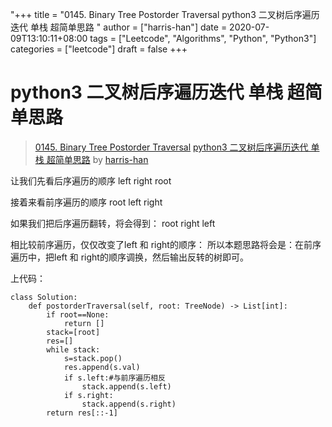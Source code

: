 "+++
title = "0145. Binary Tree Postorder Traversal python3 二叉树后序遍历迭代 单栈 超简单思路 "
author = ["harris-han"]
date = 2020-07-09T13:10:11+08:00
tags = ["Leetcode", "Algorithms", "Python", "Python3"]
categories = ["leetcode"]
draft = false
+++

# python3 二叉树后序遍历迭代 单栈 超简单思路

> [0145. Binary Tree Postorder Traversal](https://leetcode-cn.com/problems/binary-tree-postorder-traversal/)
> [python3 二叉树后序遍历迭代 单栈 超简单思路](https://leetcode-cn.com/problems/binary-tree-postorder-traversal/solution/python3-er-cha-shu-hou-xu-bian-li-die-dai-fang-fa-/) by [harris-han](https://leetcode-cn.com/u/harris-han/)


让我们先看后序遍历的顺序
left right root

接着来看前序遍历的顺序
root left right

如果我们把后序遍历翻转，将会得到：
root right left

相比较前序遍历，仅仅改变了left 和 right的顺序：
所以本题思路将会是：在前序遍历中，把left 和 right的顺序调换，然后输出反转的树即可。

上代码：

```
class Solution:
    def postorderTraversal(self, root: TreeNode) -> List[int]:
        if root==None:
            return []
        stack=[root]
        res=[]
        while stack:
            s=stack.pop()
            res.append(s.val)
            if s.left:#与前序遍历相反
                stack.append(s.left)
            if s.right:
                stack.append(s.right)
        return res[::-1]
```
